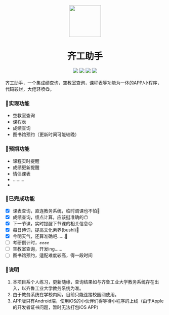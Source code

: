 <div align="center">
  <img src="https://user-images.githubusercontent.com/54131486/215404679-9affc0cb-485f-4825-8d88-3aacc48cc34c.png" style="width:100px; height: 100px;"/>
  <h1>齐工助手</h1>
  <img src="https://img.shields.io/badge/github-oh--tect-red"/> <img src="https://img.shields.io/badge/status-developing-yellow"/> <img src="https://img.shields.io/badge/powered%20by-uni--app-brightgreen"/> <img src="https://img.shields.io/github/stars/oh-tect/QluHelper.svg"/>
</div>
<br>
齐工助手，一个集成绩查询，空教室查询，课程表等功能为一体的APP/小程序，代码较烂，大佬轻喷😋。

### 👻实现功能

- 空教室查询
- 课程表
- 成绩查询
- 图书馆预约（更新时间可能较晚）

### 👻预期功能

- 课程实时提醒
- 成绩更新提醒
- 情侣课表
- .........
- 

### 👻已完成功能

- [X] 课表查询，直连教务系统，临时调课也不怕🤪
- [X] 成绩查询，绩点计算，应该挺准确的😶
- [X] 下一节课，实时提醒下节课的相关信息😍
- [X] 每日诗词，提高文化素养(bushi)🤣
- [X] 今明天气，还算准确吧......🤔
- [ ] 考研倒计时，✊✊✊✊
- [ ] 空教室查询，开发ing......
- [ ] 图书馆预约，适配难度较高，得一段时间

### 👻说明

1. 本项目系个人练习，更新随缘，查询结果如与齐鲁工业大学教务系统存在出入，以齐鲁工业大学教务系统为准。
2. 由于教务系统在学校内网，目前只能连接校园网使用。
3. APP版只有Android端，使用iOS的小伙伴们得等待小程序的上线（由于Apple的开发者证书问题，暂时无法打包iOS APP）
